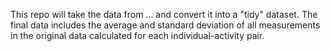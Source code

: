 This repo will take the data from ... and convert it into a "tidy" dataset. The final data includes the average and standard deviation of all measurements in the original data calculated for each individual-activity pair.
